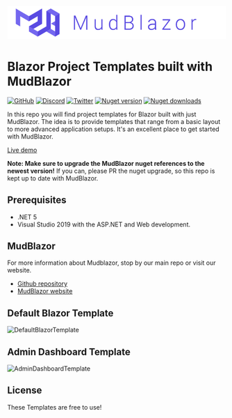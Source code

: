 # ![MudBlazor](content/MudBlazor-GitHub-NoBg.png)
# Blazor Project Templates built with MudBlazor

[![GitHub](https://img.shields.io/github/license/garderoben/mudblazor?color=%23594ae2&style=flat-square)](https://github.com/Garderoben/MudBlazor.Templates/blob/master/LICENSE)
[![Discord](https://img.shields.io/discord/786656789310865418?color=%237289da&label=Discord&logo=discord&logoColor=%237289da&style=flat-square)](https://discord.gg/mudblazor)
[![Twitter](https://img.shields.io/twitter/follow/MudBlazor?color=1DA1F2&label=Twitter&logo=Twitter&style=flat-square)](https://twitter.com/MudBlazor)
[![Nuget version](https://img.shields.io/nuget/v/MudBlazor.Template.DefaultBlazor?color=ff4081&label=nuget%20version&logo=nuget&style=flat-square)](https://www.nuget.org/packages/MudBlazor.Template.DefaultBlazor/)
[![Nuget downloads](https://img.shields.io/nuget/dt/MudBlazor.Template.DefaultBlazor?color=ff4081&label=nuget%20downloads&logo=nuget&style=flat-square)](https://www.nuget.org/packages/MudBlazor.Template.DefaultBlazor/)


In this repo you will find project templates for Blazor built with just MudBlazor. The idea is to provide templates that range from a basic layout to more advanced application setups. It's an excellent place to get started with MudBlazor.

[Live demo](https://templates.mudblazor.com/)

**Note: Make sure to upgrade the MudBlazor nuget references to the newest version!** If you can, please PR the nuget upgrade, so this repo is kept up to date with MudBlazor.

## Prerequisites

- .NET 5
- Visual Studio 2019 with the ASP.NET and Web development.

## MudBlazor
For more information about Mudblazor, stop by our main repo or visit our website.
- [Github repository](https://github.com/Garderoben/MudBlazor)
- [MudBlazor website](https://mudblazor.com)

## Default Blazor Template
![DefaultBlazorTemplate](content/DefaultBlazorTemplate.png)

## Admin Dashboard Template
![AdminDashboardTemplate](content/AdminDashboardTemplate.png)

## License

These Templates are free to use!
